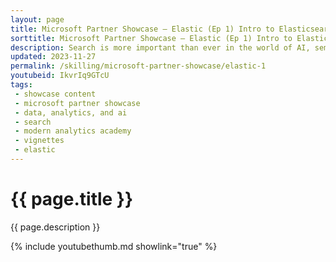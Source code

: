 ```yaml
---
layout: page
title: Microsoft Partner Showcase — Elastic (Ep 1) Intro to Elasticsearch
sorttitle: Microsoft Partner Showcase — Elastic (Ep 1) Intro to Elasticsearch
description: Search is more important than ever in the world of AI, semantic search, and natural language processing (NLP). We've partnered up with Elastic to go over some fundamental concepts. In this first in the series, Elastic distinguished architect Michael Heldebrant presents a primer on Elasticsearch, and how it represents JSON-based documents. If you are new to Elasticsearch or would like a refresher, check out this episode!
updated: 2023-11-27
permalink: /skilling/microsoft-partner-showcase/elastic-1
youtubeid: IkvrIq9GTcU
tags: 
 - showcase content
 - microsoft partner showcase
 - data, analytics, and ai
 - search
 - modern analytics academy
 - vignettes
 - elastic
---
```


# {{ page.title }}

{{ page.description }}

{% include youtubethumb.md showlink="true" %}